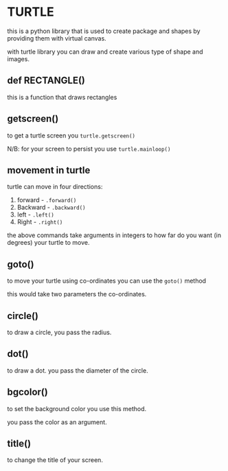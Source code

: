 # TURTLE

this is a python library that is used to create package and shapes by providing them with virtual canvas.

with turtle library you can draw and create various type of shape and images.

## def RECTANGLE()

this is a function that draws rectangles

## getscreen()

to get a turtle screen you `turtle.getscreen()`

N/B: for your screen to persist you use `turtle.mainloop()`

## movement in turtle

turtle can move in four directions:

1. forward - `.forward()`
2. Backward - `.backward()`
3. left - `.left()`
4. Right - `.right()`

the above commands take arguments in integers to how far do you want (in degrees) your turtle to move.

## goto()

to move your turtle using co-ordinates you can use the `goto()` method

this would take two parameters the co-ordinates.

## circle()

to draw a circle, you pass the radius.

## dot()

to draw a dot. you pass the diameter of the circle.

## bgcolor()

to set the background color you use this method.

you pass the color as an argument.

## title()

to change the title of your screen.